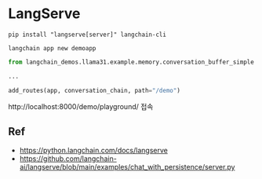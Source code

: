 # LangServe

```shell
pip install "langserve[server]" langchain-cli

langchain app new demoapp     
```

```python
from langchain_demos.llama31.example.memory.conversation_buffer_simple import chain as conversation_chain

...

add_routes(app, conversation_chain, path="/demo")
```

http://localhost:8000/demo/playground/ 접속

## Ref

* https://python.langchain.com/docs/langserve
* https://github.com/langchain-ai/langserve/blob/main/examples/chat_with_persistence/server.py